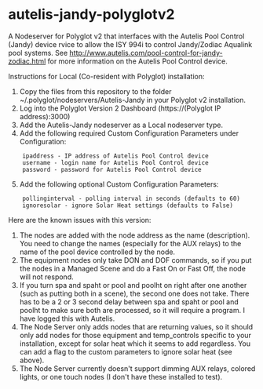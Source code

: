# autelis-jandy-polyglotv2
A Nodeserver for Polyglot v2 that interfaces with the Autelis Pool Control (Jandy) device rvice to allow the ISY 994i to control Jandy/Zodiac Aqualink pool systems. See http://www.autelis.com/pool-control-for-jandy-zodiac.html for more information on the Autelis Pool Control device.

Instructions for Local (Co-resident with Polyglot) installation:

1. Copy the files from this repository to the folder ~/.polyglot/nodeservers/Autelis-Jandy in your Polyglot v2 installation.
2. Log into the Polyglot Version 2 Dashboard (https://(Polyglot IP address):3000)
3. Add the Autelis-Jandy nodeserver as a Local nodeserver type.
4. Add the following required Custom Configuration Parameters under Configuration:
```
    ipaddress - IP address of Autelis Pool Control device 
    username - login name for Autelis Pool Control device
    password - password for Autelis Pool Control device
```
5. Add the following optional Custom Configuration Parameters:
```
    pollinginterval - polling interval in seconds (defaults to 60)
    ignoresolar - ignore Solar Heat settings (defaults to False)
```
Here are the known issues with this version:

1. The nodes are added with the node address as the name (description). You need to change the names (especially for the AUX relays) to the name of the pool device controlled by the node.
2. The equipment nodes only take DON and DOF commands, so if you put the nodes in a Managed Scene and do a Fast On or Fast Off, the node will not respond.
3. If you turn spa and spaht or pool and poolht on right after one another (such as putting both in a scene), the second one does not take. There has to be a 2 or 3 second delay between spa and spaht or pool and poolht to make sure both are processed, so it will require a program. I have logged this with Autelis.
4. The Node Server only adds nodes that are returning values, so it should only add nodes for those equipment and temp_controls specific to your installation, except for solar heat which it seems to add regardless. You can add a flag to the custom parameters to ignore solar heat (see above).
5. The Node Server currently doesn't support dimming AUX relays, colored lights, or one touch nodes (I don't have these installed to test).